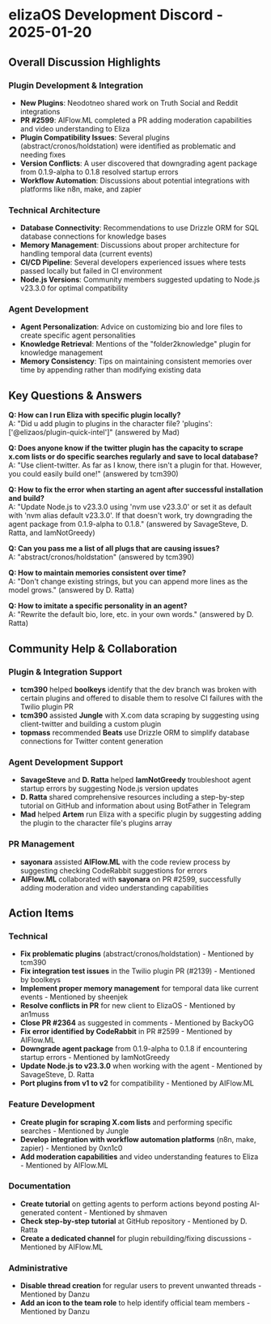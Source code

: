 # elizaOS Development Discord - 2025-01-20

## Overall Discussion Highlights

### Plugin Development & Integration
- **New Plugins**: Neodotneo shared work on Truth Social and Reddit integrations
- **PR #2599**: AIFlow.ML completed a PR adding moderation capabilities and video understanding to Eliza
- **Plugin Compatibility Issues**: Several plugins (abstract/cronos/holdstation) were identified as problematic and needing fixes
- **Version Conflicts**: A user discovered that downgrading agent package from 0.1.9-alpha to 0.1.8 resolved startup errors
- **Workflow Automation**: Discussions about potential integrations with platforms like n8n, make, and zapier

### Technical Architecture
- **Database Connectivity**: Recommendations to use Drizzle ORM for SQL database connections for knowledge bases
- **Memory Management**: Discussions about proper architecture for handling temporal data (current events)
- **CI/CD Pipeline**: Several developers experienced issues where tests passed locally but failed in CI environment
- **Node.js Versions**: Community members suggested updating to Node.js v23.3.0 for optimal compatibility

### Agent Development
- **Agent Personalization**: Advice on customizing bio and lore files to create specific agent personalities
- **Knowledge Retrieval**: Mentions of the "folder2knowledge" plugin for knowledge management
- **Memory Consistency**: Tips on maintaining consistent memories over time by appending rather than modifying existing data

## Key Questions & Answers

**Q: How can I run Eliza with specific plugin locally?**  
A: "Did u add plugin to plugins in the character file? 'plugins': ['@elizaos/plugin-quick-intel']" (answered by Mad)

**Q: Does anyone know if the twitter plugin has the capacity to scrape x.com lists or do specific searches regularly and save to local database?**  
A: "Use client-twitter. As far as I know, there isn't a plugin for that. However, you could easily build one!" (answered by tcm390)

**Q: How to fix the error when starting an agent after successful installation and build?**  
A: "Update Node.js to v23.3.0 using 'nvm use v23.3.0' or set it as default with 'nvm alias default v23.3.0'. If that doesn't work, try downgrading the agent package from 0.1.9-alpha to 0.1.8." (answered by SavageSteve, D. Ratta, and IamNotGreedy)

**Q: Can you pass me a list of all plugs that are causing issues?**  
A: "abstract/cronos/holdstation" (answered by tcm390)

**Q: How to maintain memories consistent over time?**  
A: "Don't change existing strings, but you can append more lines as the model grows." (answered by D. Ratta)

**Q: How to imitate a specific personality in an agent?**  
A: "Rewrite the default bio, lore, etc. in your own words." (answered by D. Ratta)

## Community Help & Collaboration

### Plugin & Integration Support
- **tcm390** helped **boolkeys** identify that the dev branch was broken with certain plugins and offered to disable them to resolve CI failures with the Twilio plugin PR
- **tcm390** assisted **Jungle** with X.com data scraping by suggesting using client-twitter and building a custom plugin
- **topmass** recommended **Beats** use Drizzle ORM to simplify database connections for Twitter content generation

### Agent Development Support
- **SavageSteve** and **D. Ratta** helped **IamNotGreedy** troubleshoot agent startup errors by suggesting Node.js version updates
- **D. Ratta** shared comprehensive resources including a step-by-step tutorial on GitHub and information about using BotFather in Telegram
- **Mad** helped **Artem** run Eliza with a specific plugin by suggesting adding the plugin to the character file's plugins array

### PR Management
- **sayonara** assisted **AIFlow.ML** with the code review process by suggesting checking CodeRabbit suggestions for errors
- **AIFlow.ML** collaborated with **sayonara** on PR #2599, successfully adding moderation and video understanding capabilities

## Action Items

### Technical
- **Fix problematic plugins** (abstract/cronos/holdstation) - Mentioned by tcm390
- **Fix integration test issues** in the Twilio plugin PR (#2139) - Mentioned by boolkeys
- **Implement proper memory management** for temporal data like current events - Mentioned by sheenjek
- **Resolve conflicts in PR** for new client to ElizaOS - Mentioned by an1muss
- **Close PR #2364** as suggested in comments - Mentioned by BackyOG
- **Fix error identified by CodeRabbit** in PR #2599 - Mentioned by AIFlow.ML
- **Downgrade agent package** from 0.1.9-alpha to 0.1.8 if encountering startup errors - Mentioned by IamNotGreedy
- **Update Node.js to v23.3.0** when working with the agent - Mentioned by SavageSteve, D. Ratta
- **Port plugins from v1 to v2** for compatibility - Mentioned by AIFlow.ML

### Feature Development
- **Create plugin for scraping X.com lists** and performing specific searches - Mentioned by Jungle
- **Develop integration with workflow automation platforms** (n8n, make, zapier) - Mentioned by 0xn1c0
- **Add moderation capabilities** and video understanding features to Eliza - Mentioned by AIFlow.ML

### Documentation
- **Create tutorial** on getting agents to perform actions beyond posting AI-generated content - Mentioned by shmaven
- **Check step-by-step tutorial** at GitHub repository - Mentioned by D. Ratta
- **Create a dedicated channel** for plugin rebuilding/fixing discussions - Mentioned by AIFlow.ML

### Administrative
- **Disable thread creation** for regular users to prevent unwanted threads - Mentioned by Danzu
- **Add an icon to the team role** to help identify official team members - Mentioned by Danzu